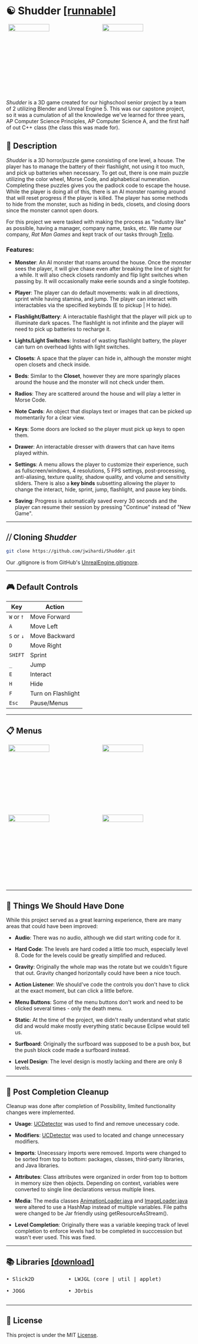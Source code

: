 # ☯ Shudder [[runnable]](https://github.com/Possibility-1B/Possibility/releases/tag/Java8Binarries)


<div style="display: flex; justify-content: space-around;">
  <img align="left" src="https://github.com/user-attachments/assets/b3f574e9-09a8-4b91-b0a5-8a327e5b7e2f" width="47%"/>
  <img align = "right" src="https://github.com/user-attachments/assets/a71e8b26-1326-4b52-b354-e6bd111e182e" width="47%"/>
</div>   
<br/><br/><br/><br/><br/><br/><br/><br/><br/><br/>

_Shudder_ is a 3D game created for our highschool senior project by a team of 2 utilizing Blender and Unreal Engine 5. This was our capstone project, so it was a cumulation of all the knowledge we've learned for three years, AP Computer Science Principles, AP Computer Science A, and the first half of out C++ class (the class this was made for).

## 📜 Description

_Shudder_ is a 3D horror/puzzle game consisting of one level, a house. The player has to manage the battery of their flashlight, not using it too much, and pick up batteries when necessary. To get out, there is one main puzzle utilizing the color wheel, Morse Code, and alphabetical numeration. Completing these puzzles gives you the padlock code to escape the house. While the player is doing all of this, there is an AI monster roaming around that will reset progress if the player is killed. The player has some methods to hide from the monster, such as hiding in beds, closets, and closing doors since the monster cannot open doors.

For this project we were tasked with making the process as "industry like" as possible, having a manager, company name, tasks, etc. We name our company, _Rat Man Games_ and kept track of our tasks through [Trello](https://trello.com).

### Features:
- **Monster**: An AI monster that roams around the house. Once the monster sees the player, it will give chase even after breaking the line of sight for a while. It will also check closets randomly and flip light switches when passing by. It will occasionally make eerie sounds and a single footstep.
  
- **Player**: The player can do default movements: walk in all directions, sprint while having stamina, and jump. The player can interact with interactables via the specified keybinds (E to pickup | H to hide). 

- **Flashlight/Battery**: A interactable flashlight that the player will pick up to illuminate dark spaces. The flashlight is not infinite and the player will need to pick up batteries to recharge it.

- **Lights/Light Switches**: Instead of wasting flashlight battery, the player can turn on overhead lights with light switches. 

-  **Closets**: A space that the player can hide in, although the monster might open closets and check inside.

-  **Beds**: Similar to the **Closet**, however they are more sparingly places around the house and the monster will not check under them.

-  **Radios**: They are scattered around the house and will play a letter in Morse Code.

-  **Note Cards**: An object that displays text or images that can be picked up momentarily for a clear view.

-  **Keys**: Some doors are locked so the player must pick up keys to open them.

-  **Drawer**: An interactable dresser with drawers that can have items played within.

-  **Settings**: A menu allows the player to customize their experience, such as fullscreen/windows, 4 resolutions, 5 FPS settings, post-processing, anti-aliasing, texture quality, shadow quality, and volume and sensitivity sliders. There is also a **key binds** subsetting allowing the player to change the interact, hide, sprint, jump, flashlight, and pause key binds.

-  **Saving**: Progress is automatically saved every 30 seconds and the player can resume their session by pressing "Continue" instead of "New Game".

---
## ⧸⧸ Cloning _Shudder_

   ```bash
   git clone https://github.com/jwihardi/Shudder.git
```

Our .gitignore is from GitHub's [UnrealEngine.gitignore](https://github.com/github/gitignore/blob/main/UnrealEngine.gitignore).

---

## 🎮 Default Controls

| Key                     | Action              |
|-------------------------|---------------------|
| `W` or `⭡`              | Move Forward        |
| `A`                     | Move Left           |
| `S` or `↓`              | Move Backward       |
| `D`                     | Move Right          |
| `SHIFT`                 | Sprint              |  
| `_`                    | Jump                |
| `E`                     | Interact            |  
| `H`                     | Hide                |  
| `F`                     | Turn on Flashlight  |  
| `Esc`                   | Pause/Menus         |  

---



## 📋 Menus
<div style="display: flex; justify-content: space-around;">
  <img align="left" src="https://github.com/user-attachments/assets/093557cd-e24b-41e2-bb27-dd044dad2f44" width = "47%"/>
  <img align = "right" src="https://github.com/user-attachments/assets/9fc661b1-a1d3-40f7-8de2-5903765ad982" width= "47%"/>
</div>   
<br/><br/><br/><br/><br/><br/><br/><br/><br/><br/>

<div style="display: flex; justify-content: space-around;">
  <img align="left" src="https://github.com/user-attachments/assets/5c644e07-4b2c-4050-8ec4-200462c21c9d" width = "47%"/>
  <img align = "right" src="https://github.com/user-attachments/assets/5f6f939d-8c5d-4639-b98f-889f47c8fd78" width= "47%"/>
</div>   
<br/><br/><br/><br/><br/><br/><br/><br/><br/><br/>

---

## 🚀 Things We Should Have Done

While this project served as a great learning experience, there are many areas that could have been improved:

- **Audio**: There was no audio, although we did start writing code for it.
  
- **Hard Code**: The levels are hard coded a little too much, especially level 8. Code for the levels could be greatly simplified and reduced.

- **Gravity**: Originally the whole map was the rotate but we couldn't figure that out. Gravity changed horizontally could have been a nice touch.

- **Action Listener**: We should've code the controls you don't have to click at the exact moment, but can click a little before. 

- **Menu Buttons**: Some of the menu buttons don't work and need to be clicked several times - only the death menu.

- **Static**: At the time of the project, we didn't really understand what static did and would make mostly everything static because Eclipse would tell us.

- **Surfboard**: Originally the surfboard was supposed to be a push box, but the push block code made a surfboard instead.

-  **Level Design**: The level design is mostly lacking and there are only 8 levels.

---

## 🧹 Post Completion Cleanup

Cleanup was done after completion of Possibility, limited functionality changes were implemented.

- **Usage**: [UCDetector](https://marketplace.eclipse.org/content/unnecessary-code-detector) was used to find and remove unecessary code.

- **Modifiers**: [UCDetector](https://marketplace.eclipse.org/content/unnecessary-code-detector) was used to located and change unnecessary modifiers.

- **Imports**: Unecessary imports were removed. Imports were changed to be sorted from top to bottom: packages, classes, third-party libraries, and Java libraries.

- **Attributes**: Class attributes were organized in order from top to bottom in memory size then objects. Depending on context, variables were converted to single line declarations versus multiple lines.

- **Media**: The media classes [AnimationLoader.java](https://github.com/Possibility-1B/Possibility/blob/main/src/Media/AnimationLoader.java) and [ImageLoader.java](https://github.com/Possibility-1B/Possibility/blob/main/src/Media/ImageLoader.java) were altered to use a HashMap instead of multiple variables. File paths were changed to be Jar friendly using getResourceAsStream().

- **Level Completion**: Originally there was a variable keeping track of level completion to enforce levels had to be completed in succcession but wasn't ever used. This was fixed.
  
---

## 📚 Libraries [[download]](https://github.com/user-attachments/files/17930581/libs.zip)
<pre
    <b>
• Slick2D           • LWJGL (core | util | applet)           • IBXM           • JInput           • JNLP   
        
• JOGG              • JOrbis                                 • TinyLinePP     • DirectInput      • OpenAL
    </b>
</pre>

---


## 📄 License

This project is under the MIT [License](./LICENSE).

